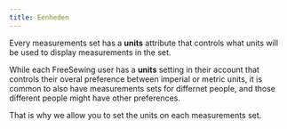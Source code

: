```yaml
---
title: Eenheden
---
```


Every measurements set has a **units** attribute that controls what units will be used to display measurements in the set.

While each FreeSewing user has a **units** setting in their account that controls their overal preference between imperial or metric units, it is common to also have measurements sets for differnet people, and those different people might have other preferences.

That is why we allow you to set the units on each measurements set.


